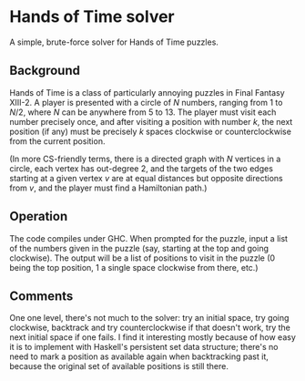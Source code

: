 Hands of Time solver
====================

A simple, brute-force solver for Hands of Time puzzles.

Background
----------
Hands of Time is a class of particularly annoying puzzles in
Final Fantasy XIII-2.  A player is presented with a circle of _N_ numbers,
ranging from 1 to _N_/2, where _N_ can be anywhere from 5 to 13.  The player
must visit each number precisely once, and after visiting a position with
number _k_, the next position (if any) must be precisely _k_ spaces clockwise
or counterclockwise from the current position.

(In more CS-friendly terms, there is a directed graph with _N_ vertices in a
circle, each vertex has out-degree 2, and the targets of the two edges starting
at a given vertex _v_ are at equal distances but opposite directions from _v_,
and the player must find a Hamiltonian path.)

Operation
---------
The code compiles under GHC.  When prompted for the puzzle, input a list of the
numbers given in the puzzle (say, starting at the top and going clockwise).  The
output will be a list of positions to visit in the puzzle (0 being the top
position, 1 a single space clockwise from there, etc.)

Comments
--------
One one level, there's not much to the solver: try an initial space, try going
clockwise, backtrack and try counterclockwise if that doesn't work, try the
next initial space if one fails.  I find it interesting mostly because of how
easy it is to implement with Haskell's persistent set data structure; there's
no need to mark a position as available again when backtracking past it,
because the original set of available positions is still there.
